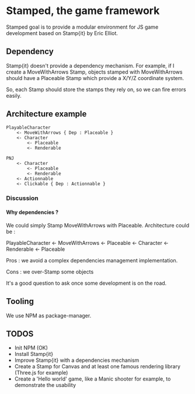 # Stamped, the game framework

Stamped goal is to provide a modular environment for JS game development based on Stamp{it} by Eric Elliot.

## Dependency

Stamp{it} doesn't provide a dependency mechanism. For example, if I create a MoveWithArrows Stamp, objects stamped with MoveWithArrows should have a Placeable Stamp which provide a X/Y/Z coordinate system.

So, each Stamp should store the stamps they rely on, so we can fire errors easily.

## Architecture example

	PlayableCharacter
		<- MoveWithArrows { Dep : Placeable }
		<- Character
			<- Placeable
			<- Renderable

	PNJ
		<- Character
			<- Placeable
			<- Renderable
		<- Actionnable
		<- Clickable { Dep : Actionnable }

### Discussion

#### Why dependencies ?

We could simply Stamp MoveWithArrows with Placeable. Architecture could be :

PlayableCharacter
	<- MoveWithArrows
		<- Placeable
	<- Character
		<- Renderable
			<- Placeable

Pros : we avoid a complex dependencies management implementation.

Cons : we over-Stamp some objects

It's a good question to ask once some development is on the road.

## Tooling

We use NPM as package-manager.

## TODOS

* Init NPM (OK)
* Install Stamp{it}
* Improve Stamp{it} with a dependencies mechanism
* Create a Stamp for Canvas and at least one famous rendering library (Three.js for example)
* Create a 'Hello world' game, like a Manic shooter for example, to demonstrate the usability